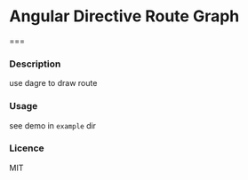 # Angular Directive Route Graph
===
### Description

use dagre to draw route

### Usage

see demo in `example` dir

### Licence

MIT
